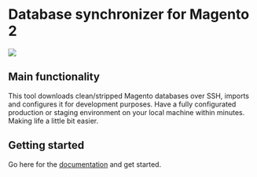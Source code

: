 # Database synchronizer for Magento 2
![](https://i.imgur.com/2MNYHiK.png)

## Main functionality
This tool downloads clean/stripped Magento databases over SSH, imports and configures it for development purposes. Have a fully configurated production or staging environment on your local machine within minutes. Making life a little bit easier.

## Getting started
Go here for the [documentation](https://github.com/jellesiderius/mage-db-sync/wiki) and get started.

